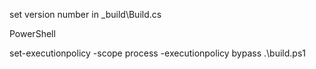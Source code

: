 

set version number in _build\Build.cs

PowerShell

set-executionpolicy -scope process -executionpolicy bypass
.\build.ps1
